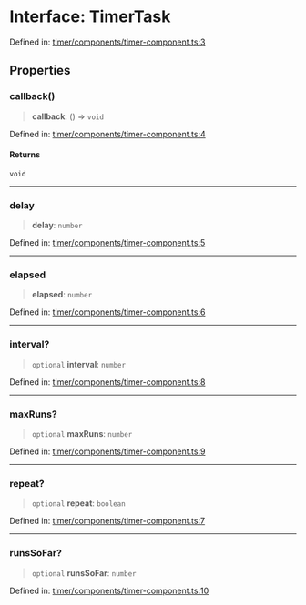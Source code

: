 # Interface: TimerTask

Defined in: [timer/components/timer-component.ts:3](https://github.com/Forge-Game-Engine/Forge/blob/7a38cd584d26e8fac97f61bf2359fb32ea34a7fc/src/timer/components/timer-component.ts#L3)

## Properties

### callback()

> **callback**: () => `void`

Defined in: [timer/components/timer-component.ts:4](https://github.com/Forge-Game-Engine/Forge/blob/7a38cd584d26e8fac97f61bf2359fb32ea34a7fc/src/timer/components/timer-component.ts#L4)

#### Returns

`void`

***

### delay

> **delay**: `number`

Defined in: [timer/components/timer-component.ts:5](https://github.com/Forge-Game-Engine/Forge/blob/7a38cd584d26e8fac97f61bf2359fb32ea34a7fc/src/timer/components/timer-component.ts#L5)

***

### elapsed

> **elapsed**: `number`

Defined in: [timer/components/timer-component.ts:6](https://github.com/Forge-Game-Engine/Forge/blob/7a38cd584d26e8fac97f61bf2359fb32ea34a7fc/src/timer/components/timer-component.ts#L6)

***

### interval?

> `optional` **interval**: `number`

Defined in: [timer/components/timer-component.ts:8](https://github.com/Forge-Game-Engine/Forge/blob/7a38cd584d26e8fac97f61bf2359fb32ea34a7fc/src/timer/components/timer-component.ts#L8)

***

### maxRuns?

> `optional` **maxRuns**: `number`

Defined in: [timer/components/timer-component.ts:9](https://github.com/Forge-Game-Engine/Forge/blob/7a38cd584d26e8fac97f61bf2359fb32ea34a7fc/src/timer/components/timer-component.ts#L9)

***

### repeat?

> `optional` **repeat**: `boolean`

Defined in: [timer/components/timer-component.ts:7](https://github.com/Forge-Game-Engine/Forge/blob/7a38cd584d26e8fac97f61bf2359fb32ea34a7fc/src/timer/components/timer-component.ts#L7)

***

### runsSoFar?

> `optional` **runsSoFar**: `number`

Defined in: [timer/components/timer-component.ts:10](https://github.com/Forge-Game-Engine/Forge/blob/7a38cd584d26e8fac97f61bf2359fb32ea34a7fc/src/timer/components/timer-component.ts#L10)
